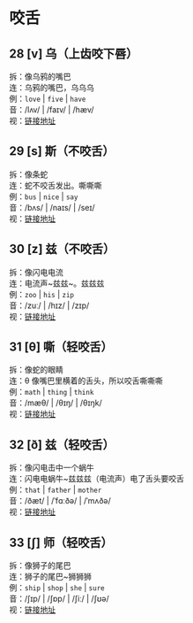 # 咬舌

## 28 [v] 乌（上齿咬下唇）

拆：像乌鸦的嘴巴  
连：乌鸦的嘴巴，乌乌乌  
例：`love` | `five` | `have`  
音：/lʌv/ | /faɪv/ | /hæv/  
视：[链接地址](https://appfrxl8ojj7783.h5.xiaoeknow.com/p/course/video/v_663c29cde4b0694c62c26e76?product_id=p_663c25abe4b0694ca03171dd)

## 29 [s] 斯（不咬舌）

拆：像条蛇  
连：蛇不咬舌发出。嘶嘶嘶  
例：`bus` | `nice` | `say`  
音：/bʌs/ | /naɪs/ | /seɪ/  
视：[链接地址](https://appfrxl8ojj7783.h5.xiaoeknow.com/p/course/video/v_663c29cbe4b023c0667f6260?product_id=p_663c25abe4b0694ca03171dd)

## 30 [z] 兹（不咬舌）

拆：像闪电电流  
连：电流声~兹兹~。兹兹兹  
例：`zoo` | `his` | `zip`  
音：/zuː/ | /hɪz/ | /zɪp/  
视：[链接地址](https://appfrxl8ojj7783.h5.xiaoeknow.com/p/course/video/v_663c29cae4b023c0667f625c?product_id=p_663c25abe4b0694ca03171dd)

## 31 [θ] 嘶（轻咬舌）

拆：像蛇的眼睛  
连：θ 像嘴巴里横着的舌头，所以咬舌嘶嘶嘶  
例：`math` | `thing` | `think`  
音：/mæθ/ | /θɪŋ/ | /θɪŋk/  
视：[链接地址](https://appfrxl8ojj7783.h5.xiaoeknow.com/p/course/video/v_663c29c8e4b0694ca03174d3?product_id=p_663c25abe4b0694ca03171dd)

## 32 [ð] 兹（轻咬舌）

拆：像闪电击中一个蜗牛  
连：闪电电蜗牛~兹兹兹（电流声）电了舌头要咬舌  
例：`that` | `father` | `mother`  
音：/ðæt/ | /ˈfɑːðə/ | /ˈmʌðə/  
视：[链接地址](https://appfrxl8ojj7783.h5.xiaoeknow.com/p/course/video/v_663c27d9e4b0d84dfe4a1e6a?product_id=p_663c25abe4b0694ca03171dd)

## 33 [ʃ] 师（轻咬舌）

拆：像狮子的尾巴  
连：狮子的尾巴~狮狮狮  
例：`ship` | `shop` | `she` | `sure`  
音：/ʃɪp/ | /ʃɒp/ | /ʃiː/ | /ʃʊə/  
视：[链接地址](https://appfrxl8ojj7783.h5.xiaoeknow.com/p/course/video/v_663c272ae4b0d84dfe4a1dff?product_id=p_663c25abe4b0694ca03171dd)
